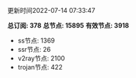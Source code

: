 更新时间2022-07-14 07:33:47

**总订阅: 378**
**总节点: 15895**
**有效节点: 3918**
- ss节点: 1369
- ssr节点: 26
- v2ray节点: 2100
- trojan节点: 422
